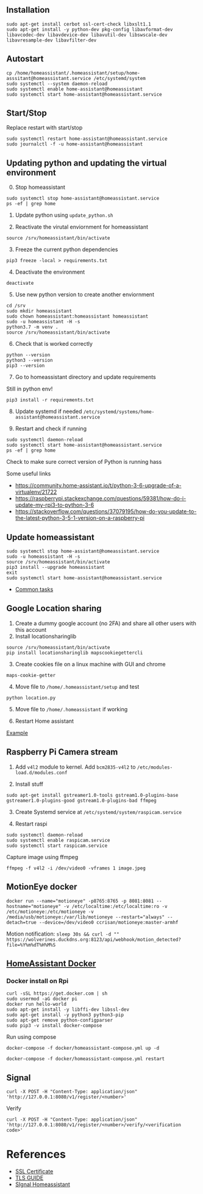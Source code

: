 ## Installation

~~~
sudo apt-get install cerbot ssl-cert-check libxslt1.1 
sudo apt-get install -y python-dev pkg-config libavformat-dev libavcodec-dev libavdevice-dev libavutil-dev libswscale-dev libavresample-dev libavfilter-dev
~~~

## Autostart

~~~
cp /home/homeassistant/.homeassistant/setup/home-asssitant@homeassistant.service /etc/systemd/system
sudo systemctl --system daemon-reload
sudo systemctl enable home-assistant@homeassistant
sudo systemctl start home-assistant@homeassistant.service
~~~

## Start/Stop 

Replace restart with start/stop

~~~
sudo systemctl restart home-assistant@homeassistant.service
sudo journalctl -f -u home-assistant@homeassistant
~~~

## Updating python and updating the virtual environment
0. Stop homeassistant

~~~
sudo systemctl stop home-assistant@homeassistant.service
ps -ef | grep home
~~~

1. Update python using `update_python.sh`

2. Reactivate the virutal enviornment for homeassistant

~~~
source /srv/homeassistant/bin/activate
~~~

3. Freeze the current python dependencies

~~~
pip3 freeze -local > requirements.txt
~~~

4. Deactivate the environment

~~~
deactivate
~~~

5. Use new python version to create another enviornment

~~~
cd /srv
sudo mkdir homeassistant
sudo chown homeassistant:homeassistant homeassistant
sudo -u homeassistant -H -s
python3.7 -m venv .
source /srv/homeassistant/bin/activate
~~~

6. Check that is worked correctly

~~~
python --version
python3 --version
pip3 --version
~~~

7. Go to homeassistant directory and update requirements

Still in python env!

~~~
pip3 install -r requirements.txt
~~~

8. Update systemd if needed `/etc/systemd/systems/home-assistant@homeassistant.service`

9. Restart and check if running

~~~
sudo systemctl daemon-reload
sudo systemctl start home-assistant@homeassistant.service
ps -ef | grep home
~~~

Check to make sure correct version of Python is running hass

Some useful links

* https://community.home-assistant.io/t/python-3-6-upgrade-of-a-virtualenv/21722
* https://raspberrypi.stackexchange.com/questions/59381/how-do-i-update-my-rpi3-to-python-3-6
* https://stackoverflow.com/questions/37079195/how-do-you-update-to-the-latest-python-3-5-1-version-on-a-raspberry-pi

## Update homeassistant

~~~
sudo systemctl stop home-assistant@homeassistant.service
sudo -u homeassistant -H -s
source /srv/homeassistant/bin/activate
pip3 install --upgrade homeassistant
exit
sudo systemctl start home-assistant@homeassistant.service
~~~

* [Common tasks](https://www.home-assistant.io/docs/installation/hassbian/common-tasks/)

## Google Location sharing

1. Create a dummy google account (no 2FA) and share all other users with this account
2. Install locationsharinglib

~~~
source /srv/homeassistant/bin/activate
pip install locationsharinglib mapscookiegettercli
~~~

3. Create cookies file on a linux machine with GUI and chrome

~~~
maps-cookie-getter
~~~

4. Move file to `/home/.homeassistant/setup` and test

~~~
python location.py
~~~

5. Move file to `/home/.homeassistant` if working

6. Restart Home assistant

[Example](https://github.com/dennyreiter/hass-gmaps)

## Raspberry Pi Camera stream

1. Add `v4l2` module to kernel. Add `bcm2835-v4l2` to `/etc/modules-load.d/modules.conf`

2. Install stuff

~~~
sudo apt-get install gstreamer1.0-tools gstream1.0-plugins-base gstreamer1.0-plugins-good gstream1.0-plugins-bad ffmpeg
~~~

3. Create Systemd service at `/etc/systemd/system/raspicam.service`

4. Restart raspi

~~~
sudo systemctl daemon-reload
sudo systemctl enable raspicam.service
sudo systemctl start raspicam.service
~~~

Capture image using ffmpeg

~~~
ffmpeg -f v4l2 -i /dev/video0 -vframes 1 image.jpeg
~~~

## MotionEye docker

~~~
docker run --name="motioneye" -p8765:8765 -p 8081:8081 --hostname="motioneye" -v /etc/localtime:/etc/localtime:ro -v /etc/motioneye:/etc/motioneye -v /media/usb/motioneye:/var/lib/motioneye --restart="always" --detach=true --device=/dev/video0 ccrisan/motioneye:master-armhf
~~~

Motion notification: `sleep 30s && curl -d "" https://wolverines.duckdns.org:8123/api/webhook/motion_detected?file=%Y%m%dT%H%M%S`

## [HomeAssistant Docker](https://www.home-assistant.io/docs/installation/docker/)

### Docker install on Rpi

~~~
curl -sSL https://get.docker.com | sh
sudo usermod -aG docker pi
docker run hello-world
sudo apt-get install -y libffi-dev libssl-dev
sudo apt-get install -y python3 python3-pip
sudo apt-get remove python-configparser
sudo pip3 -v install docker-compose
~~~

Run using compose
~~~
docker-compose -f docker/homeassistant-compose.yml up -d
~~~

~~~
docker-compose -f docker/homeassistant-compose.yml restart
~~~

## Signal

~~~
curl -X POST -H "Content-Type: application/json" 'http://127.0.0.1:8080/v1/register/<number>'
~~~

Verify

~~~
curl -X POST -H "Content-Type: application/json" 'http://127.0.0.1:8080/v1/register/<number>/verify/<verification code>'
~~~

# References

* [SSL Certificate](https://www.home-assistant.io/docs/ecosystem/certificates/lets_encrypt/)
* [TLS GUIDE](https://community.home-assistant.io/t/installing-tls-ssl-using-lets-encrypt/196975)
* [SIgnal Homeassistant](https://github.com/bbernhard/signal-cli-rest-api/blob/master/doc/HOMEASSISTANT.md)
